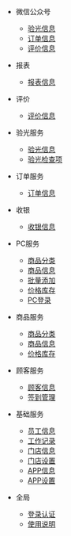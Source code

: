 - 微信公众号
    - [验光信息](/微信/验光信息.md)
    - [订单信息](/微信/订单信息.md)
    - [评价信息](/微信/评价信息.md)

- 报表
    - [报表信息](/报表/报表信息.md)

- 评价
    - [评价信息](/评价/评价信息.md)

- 验光服务
    - [验光信息](/验光服务/验光信息.md)
    - [验光检查项](/验光服务/验光检查项.md)

- 订单服务
    - [订单信息](/订单服务/订单信息.md)

- 收银
    - [收银信息](/收银/收银信息.md)

- PC服务
    - [商品分类](/PC服务/商品分类.md)
    - [商品信息](/PC服务/商品信息.md)
    - [批量添加](/PC服务/批量添加.md)
    - [价格库存](/PC服务/价格库存.md)
    - [PC登录](/PC服务/登录.md)

- 商品服务
    - [商品分类](/商品服务/商品分类.md)
    - [商品信息](/商品服务/商品信息.md)
    - [价格库存](/商品服务/价格库存.md)

- 顾客服务
    - [顾客信息](/顾客服务/顾客信息.md)
    - [签到管理](/顾客服务/签到管理.md)

- 基础服务
    - [员工信息](/基础服务/员工信息.md)
    - [工作记录](/基础服务/工作记录.md)    
    - [门店信息](/基础服务/门店信息.md)
    - [门店设置](/基础服务/门店设置.md)
    - [APP信息](/基础服务/App信息.md)
    - [APP设置](/基础服务/App设置.md)

- 全局
    - [登录认证](/全局/登录认证.md)
    - [使用说明](/全局/使用说明.md)